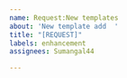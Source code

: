 ```yaml
---
name: Request:New templates
about: 'New template add  '
title: "[REQUEST]"
labels: enhancement
assignees: Sumangal44

---
```



